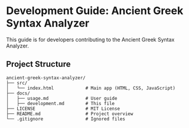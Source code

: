 # Development Guide: Ancient Greek Syntax Analyzer

This guide is for developers contributing to the Ancient Greek Syntax Analyzer.

## Project Structure

~~~
ancient-greek-syntax-analyzer/
├── src/
│   └── index.html            # Main app (HTML, CSS, JavaScript)
├── docs/
│   ├── usage.md              # User guide
│   ├── development.md        # This file
├── LICENSE                   # MIT License
├── README.md                 # Project overview
└── .gitignore                # Ignored files
~~~
